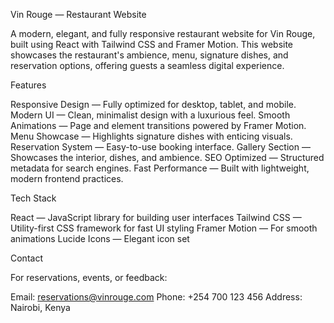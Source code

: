  Vin Rouge — Restaurant Website

A modern, elegant, and fully responsive restaurant website for Vin Rouge, built using React with Tailwind CSS and Framer Motion. This website showcases the restaurant's ambience, menu, signature dishes, and reservation options, offering guests a seamless digital experience.

 Features

Responsive Design — Fully optimized for desktop, tablet, and mobile.
  Modern UI — Clean, minimalist design with a luxurious feel.
  Smooth Animations — Page and element transitions powered by Framer Motion.
  Menu Showcase — Highlights signature dishes with enticing visuals.
  Reservation System — Easy-to-use booking interface.
  Gallery Section — Showcases the interior, dishes, and ambience.
  SEO Optimized — Structured metadata for search engines.
  Fast Performance — Built with lightweight, modern frontend practices.





 Tech Stack

React — JavaScript library for building user interfaces
Tailwind CSS — Utility-first CSS framework for fast UI styling
Framer Motion — For smooth animations
Lucide Icons — Elegant icon set



 Contact

For reservations, events, or feedback:

Email: [reservations@vinrouge.com](mailto:reservations@vinrouge.com)
Phone: +254 700 123 456
Address: Nairobi, Kenya



